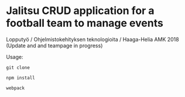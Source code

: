 # Jalitsu CRUD application for a football team to manage events
Lopputyö / Ohjelmistokehityksen teknologioita / Haaga-Helia AMK 2018
(Update and and teampage in progress)

Usage:

```git clone ```

```npm install ```

```webpack```
 


